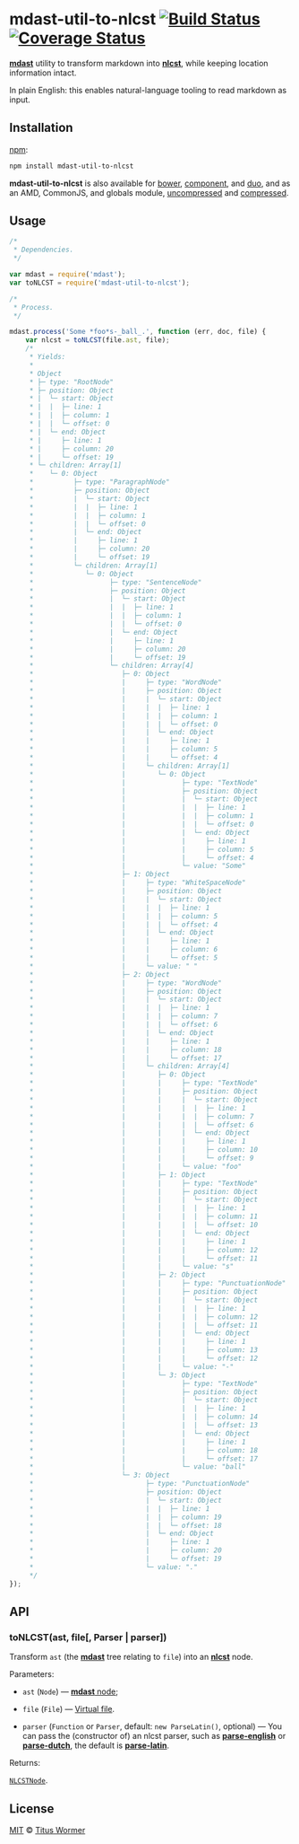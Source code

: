 # mdast-util-to-nlcst [![Build Status](https://img.shields.io/travis/wooorm/mdast-util-to-nlcst.svg)](https://travis-ci.org/wooorm/mdast-util-to-nlcst) [![Coverage Status](https://img.shields.io/codecov/c/github/wooorm/mdast-util-to-nlcst.svg)](https://codecov.io/github/wooorm/mdast-util-to-nlcst)

[**mdast**](https://github.com/wooorm/mdast) utility to transform markdown
into [**nlcst**](https://github.com/wooorm/nlcst), while keeping location
information intact.

In plain English: this enables natural-language tooling to read markdown as
input.

## Installation

[npm](https://docs.npmjs.com/cli/install):

```bash
npm install mdast-util-to-nlcst
```

**mdast-util-to-nlcst** is also available for [bower](http://bower.io/#install-packages),
[component](https://github.com/componentjs/component), and
[duo](http://duojs.org/#getting-started), and as an AMD, CommonJS, and globals
module, [uncompressed](mdast-util-to-nlcst.js) and
[compressed](mdast-util-to-nlcst.min.js).

## Usage

```js
/*
 * Dependencies.
 */

var mdast = require('mdast');
var toNLCST = require('mdast-util-to-nlcst');

/*
 * Process.
 */

mdast.process('Some *foo*s-_ball_.', function (err, doc, file) {
    var nlcst = toNLCST(file.ast, file);
    /*
     * Yields:
     *
     * Object
     * ├─ type: "RootNode"
     * ├─ position: Object
     * |  └─ start: Object
     * |  |  ├─ line: 1
     * |  |  ├─ column: 1
     * |  |  └─ offset: 0
     * |  └─ end: Object
     * |     ├─ line: 1
     * |     ├─ column: 20
     * |     └─ offset: 19
     * └─ children: Array[1]
     *    └─ 0: Object
     *          ├─ type: "ParagraphNode"
     *          ├─ position: Object
     *          |  └─ start: Object
     *          |  |  ├─ line: 1
     *          |  |  ├─ column: 1
     *          |  |  └─ offset: 0
     *          |  └─ end: Object
     *          |     ├─ line: 1
     *          |     ├─ column: 20
     *          |     └─ offset: 19
     *          └─ children: Array[1]
     *             └─ 0: Object
     *                   ├─ type: "SentenceNode"
     *                   ├─ position: Object
     *                   |  └─ start: Object
     *                   |  |  ├─ line: 1
     *                   |  |  ├─ column: 1
     *                   |  |  └─ offset: 0
     *                   |  └─ end: Object
     *                   |     ├─ line: 1
     *                   |     ├─ column: 20
     *                   |     └─ offset: 19
     *                   └─ children: Array[4]
     *                      ├─ 0: Object
     *                      |     ├─ type: "WordNode"
     *                      |     ├─ position: Object
     *                      |     |  └─ start: Object
     *                      |     |  |  ├─ line: 1
     *                      |     |  |  ├─ column: 1
     *                      |     |  |  └─ offset: 0
     *                      |     |  └─ end: Object
     *                      |     |     ├─ line: 1
     *                      |     |     ├─ column: 5
     *                      |     |     └─ offset: 4
     *                      |     └─ children: Array[1]
     *                      |        └─ 0: Object
     *                      |              ├─ type: "TextNode"
     *                      |              ├─ position: Object
     *                      |              |  └─ start: Object
     *                      |              |  |  ├─ line: 1
     *                      |              |  |  ├─ column: 1
     *                      |              |  |  └─ offset: 0
     *                      |              |  └─ end: Object
     *                      |              |     ├─ line: 1
     *                      |              |     ├─ column: 5
     *                      |              |     └─ offset: 4
     *                      |              └─ value: "Some"
     *                      ├─ 1: Object
     *                      |     ├─ type: "WhiteSpaceNode"
     *                      |     ├─ position: Object
     *                      |     |  └─ start: Object
     *                      |     |  |  ├─ line: 1
     *                      |     |  |  ├─ column: 5
     *                      |     |  |  └─ offset: 4
     *                      |     |  └─ end: Object
     *                      |     |     ├─ line: 1
     *                      |     |     ├─ column: 6
     *                      |     |     └─ offset: 5
     *                      |     └─ value: " "
     *                      ├─ 2: Object
     *                      |     ├─ type: "WordNode"
     *                      |     ├─ position: Object
     *                      |     |  └─ start: Object
     *                      |     |  |  ├─ line: 1
     *                      |     |  |  ├─ column: 7
     *                      |     |  |  └─ offset: 6
     *                      |     |  └─ end: Object
     *                      |     |     ├─ line: 1
     *                      |     |     ├─ column: 18
     *                      |     |     └─ offset: 17
     *                      |     └─ children: Array[4]
     *                      |        ├─ 0: Object
     *                      |        |     ├─ type: "TextNode"
     *                      |        |     ├─ position: Object
     *                      |        |     |  └─ start: Object
     *                      |        |     |  |  ├─ line: 1
     *                      |        |     |  |  ├─ column: 7
     *                      |        |     |  |  └─ offset: 6
     *                      |        |     |  └─ end: Object
     *                      |        |     |     ├─ line: 1
     *                      |        |     |     ├─ column: 10
     *                      |        |     |     └─ offset: 9
     *                      |        |     └─ value: "foo"
     *                      |        ├─ 1: Object
     *                      |        |     ├─ type: "TextNode"
     *                      |        |     ├─ position: Object
     *                      |        |     |  └─ start: Object
     *                      |        |     |  |  ├─ line: 1
     *                      |        |     |  |  ├─ column: 11
     *                      |        |     |  |  └─ offset: 10
     *                      |        |     |  └─ end: Object
     *                      |        |     |     ├─ line: 1
     *                      |        |     |     ├─ column: 12
     *                      |        |     |     └─ offset: 11
     *                      |        |     └─ value: "s"
     *                      |        ├─ 2: Object
     *                      |        |     ├─ type: "PunctuationNode"
     *                      |        |     ├─ position: Object
     *                      |        |     |  └─ start: Object
     *                      |        |     |  |  ├─ line: 1
     *                      |        |     |  |  ├─ column: 12
     *                      |        |     |  |  └─ offset: 11
     *                      |        |     |  └─ end: Object
     *                      |        |     |     ├─ line: 1
     *                      |        |     |     ├─ column: 13
     *                      |        |     |     └─ offset: 12
     *                      |        |     └─ value: "-"
     *                      |        └─ 3: Object
     *                      |              ├─ type: "TextNode"
     *                      |              ├─ position: Object
     *                      |              |  └─ start: Object
     *                      |              |  |  ├─ line: 1
     *                      |              |  |  ├─ column: 14
     *                      |              |  |  └─ offset: 13
     *                      |              |  └─ end: Object
     *                      |              |     ├─ line: 1
     *                      |              |     ├─ column: 18
     *                      |              |     └─ offset: 17
     *                      |              └─ value: "ball"
     *                      └─ 3: Object
     *                            ├─ type: "PunctuationNode"
     *                            ├─ position: Object
     *                            |  └─ start: Object
     *                            |  |  ├─ line: 1
     *                            |  |  ├─ column: 19
     *                            |  |  └─ offset: 18
     *                            |  └─ end: Object
     *                            |     ├─ line: 1
     *                            |     ├─ column: 20
     *                            |     └─ offset: 19
     *                            └─ value: "."
     */
});
```

## API

### toNLCST(ast, file\[, Parser | parser\])

Transform `ast` (the [**mdast**](https://github.com/wooorm/mdast) tree relating
to `file`) into an [**nlcst**](https://github.com/wooorm/nlcst) node.

Parameters:

*   `ast` (`Node`)
    — [**mdast** node](https://github.com/wooorm/mdast/blob/master/doc/nodes.md);

*   `file` (`File`)
    — [Virtual file](https://github.com/wooorm/mdast/blob/master/doc/mdast.3.md#file).

*   `parser` (`Function` or `Parser`, default: `new ParseLatin()`, optional)
    — You can pass the (constructor of) an nlcst parser, such as
    [**parse-english**](https://github.com/wooorm/parse-english) or
    [**parse-dutch**](https://github.com/wooorm/parse-dutch), the default is
    [**parse-latin**](https://github.com/wooorm/parse-latin).

Returns:

[`NLCSTNode`](https://github.com/wooorm/nlcst).

## License

[MIT](LICENSE) © [Titus Wormer](http://wooorm.com)
